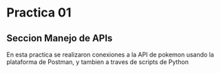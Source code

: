 # Practica 01
## Seccion Manejo de APIs

En esta practica se realizaron conexiones a la API de pokemon usando la plataforma de Postman, y tambien a traves de scripts de Python